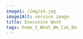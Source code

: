 ```yaml
---
image1: /img/s4.jpg
image1Alt: service image
title: Executive Wash
tags: home_2_What_We_Can_Do
---
```


